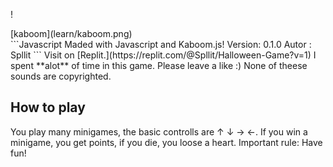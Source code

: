 !
<div style="align: center;">
  [kaboom](learn/kaboom.png)
</div>
```Javascript
Maded with Javascript and Kaboom.js!
Version: 0.1.0
Autor  : Spllit
```
Visit on [Replit.](https://replit.com/@Spllit/Halloween-Game?v=1)
I spent **alot** of time in this game.
Please leave a like :)
None of theese sounds are copyrighted.

## How to play

You play many minigames, the basic controlls are ↑ ↓ → ←.
If you win a minigame, you get points, if you die, you loose a heart. 
Important rule: Have fun!






